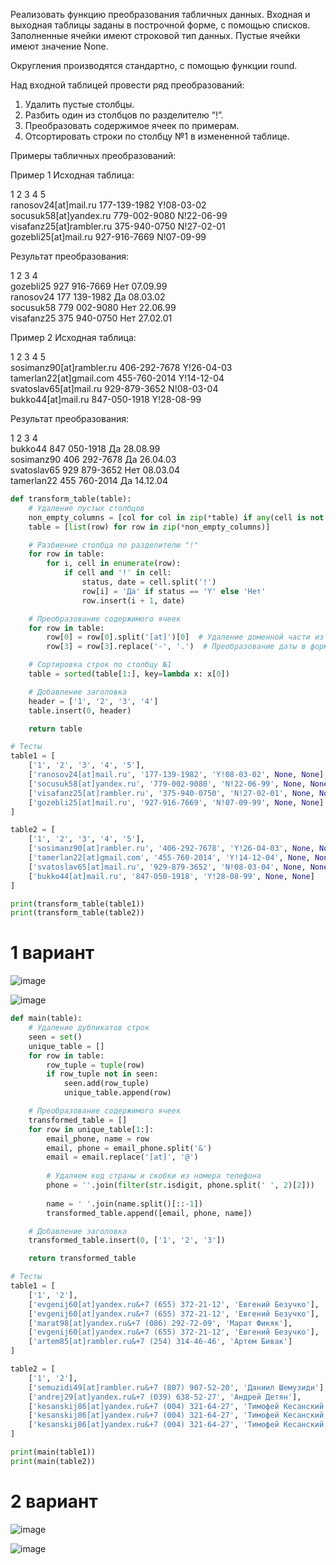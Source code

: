 Реализовать функцию преобразования табличных данных. Входная и выходная таблицы заданы в построчной форме, с помощью списков. Заполненные ячейки имеют строковой тип данных. Пустые ячейки имеют значение None.

Округления производятся стандартно, с помощью функции round.

Над входной таблицей провести ряд преобразований:

1. Удалить пустые столбцы.
2. Разбить один из столбцов по разделителю “!”.
3. Преобразовать содержимое ячеек по примерам.
4. Отсортировать строки по столбцу №1 в измененной таблице.

Примеры табличных преобразований:

Пример 1 Исходная таблица:

1	2	3	4	5
<br>
ranosov24[at]mail.ru	177-139-1982	Y!08-03-02
<br>
socusuk58[at]yandex.ru	779-002-9080	N!22-06-99
<br>
visafanz25[at]rambler.ru	375-940-0750	N!27-02-01
<br>
gozebli25[at]mail.ru	927-916-7669	N!07-09-99

Результат преобразования:

1	2	3	4
<br>
gozebli25	927 916-7669	Нет	07.09.99
<br>
ranosov24	177 139-1982	Да	08.03.02
<br>
socusuk58	779 002-9080	Нет	22.06.99
<br>
visafanz25	375 940-0750	Нет	27.02.01

Пример 2 Исходная таблица:

1	2	3	4	5
<br>
sosimanz90[at]rambler.ru	406-292-7678	Y!26-04-03
<br>
tamerlan22[at]gmail.com	455-760-2014	Y!14-12-04
<br>
svatoslav65[at]mail.ru	929-879-3652	N!08-03-04
<br>
bukko44[at]mail.ru	847-050-1918	Y!28-08-99

Результат преобразования:

1	2	3	4
<br>
bukko44	847 050-1918	Да	28.08.99
<br>
sosimanz90	406 292-7678	Да	26.04.03
<br>
svatoslav65	929 879-3652	Нет	08.03.04
<br>
tamerlan22	455 760-2014	Да	14.12.04

```python
def transform_table(table):
    # Удаление пустых столбцов
    non_empty_columns = [col for col in zip(*table) if any(cell is not None for cell in col)]
    table = [list(row) for row in zip(*non_empty_columns)]

    # Разбиение столбца по разделителю "!"
    for row in table:
        for i, cell in enumerate(row):
            if cell and '!' in cell:
                status, date = cell.split('!')
                row[i] = 'Да' if status == 'Y' else 'Нет'
                row.insert(i + 1, date)

    # Преобразование содержимого ячеек
    for row in table:
        row[0] = row[0].split('[at]')[0]  # Удаление доменной части из email
        row[3] = row[3].replace('-', '.')  # Преобразование даты в формат дд.мм.гг

    # Сортировка строк по столбцу №1
    table = sorted(table[1:], key=lambda x: x[0])

    # Добавление заголовка
    header = ['1', '2', '3', '4']
    table.insert(0, header)

    return table

# Тесты
table1 = [
    ['1', '2', '3', '4', '5'],
    ['ranosov24[at]mail.ru', '177-139-1982', 'Y!08-03-02', None, None],
    ['socusuk58[at]yandex.ru', '779-002-9080', 'N!22-06-99', None, None],
    ['visafanz25[at]rambler.ru', '375-940-0750', 'N!27-02-01', None, None],
    ['gozebli25[at]mail.ru', '927-916-7669', 'N!07-09-99', None, None]
]

table2 = [
    ['1', '2', '3', '4', '5'],
    ['sosimanz90[at]rambler.ru', '406-292-7678', 'Y!26-04-03', None, None],
    ['tamerlan22[at]gmail.com', '455-760-2014', 'Y!14-12-04', None, None],
    ['svatoslav65[at]mail.ru', '929-879-3652', 'N!08-03-04', None, None],
    ['bukko44[at]mail.ru', '847-050-1918', 'Y!28-08-99', None, None]
]

print(transform_table(table1))
print(transform_table(table2))
```

# 1 вариант
![image](https://github.com/mir4sem/python/assets/70198995/0a970ace-0db2-489a-90db-266fd9b8513f)

![image](https://github.com/mir4sem/python/assets/70198995/0847a37d-0b60-44c9-adee-a629221145dc)

```python
def main(table):
    # Удаление дубликатов строк
    seen = set()
    unique_table = []
    for row in table:
        row_tuple = tuple(row)
        if row_tuple not in seen:
            seen.add(row_tuple)
            unique_table.append(row)

    # Преобразование содержимого ячеек
    transformed_table = []
    for row in unique_table[1:]:
        email_phone, name = row
        email, phone = email_phone.split('&')
        email = email.replace('[at]', '@')
        
        # Удаляем код страны и скобки из номера телефона
        phone = ''.join(filter(str.isdigit, phone.split(' ', 2)[2]))
        
        name = ' '.join(name.split()[::-1])
        transformed_table.append([email, phone, name])

    # Добавление заголовка
    transformed_table.insert(0, ['1', '2', '3'])

    return transformed_table

# Тесты
table1 = [
    ['1', '2'],
    ['evgenij60[at]yandex.ru&+7 (655) 372-21-12', 'Евгений Безучко'],
    ['evgenij60[at]yandex.ru&+7 (655) 372-21-12', 'Евгений Безучко'],
    ['marat98[at]yandex.ru&+7 (086) 292-72-09', 'Марат Фикяк'],
    ['evgenij60[at]yandex.ru&+7 (655) 372-21-12', 'Евгений Безучко'],
    ['artem85[at]rambler.ru&+7 (254) 314-46-46', 'Артем Бивак']
]

table2 = [
    ['1', '2'],
    ['semuzidi49[at]rambler.ru&+7 (807) 907-52-20', 'Даниил Шемузиди'],
    ['andrej29[at]yandex.ru&+7 (039) 638-52-27', 'Андрей Детян'],
    ['kesanskij86[at]yandex.ru&+7 (004) 321-64-27', 'Тимофей Кесанский'],
    ['kesanskij86[at]yandex.ru&+7 (004) 321-64-27', 'Тимофей Кесанский'],
    ['kesanskij86[at]yandex.ru&+7 (004) 321-64-27', 'Тимофей Кесанский']
]

print(main(table1))
print(main(table2))
```

# 2 вариант
![image](https://github.com/mir4sem/python/assets/70198995/1af89151-4573-43e5-8f2a-cb0a68f2364a)

![image](https://github.com/mir4sem/python/assets/70198995/fbcdcc44-2c1b-4111-a0e4-1e1132b7649a)

